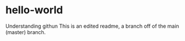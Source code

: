 # hello-world
Understanding githun
This is an edited readme, a branch off of the main (master) branch.

